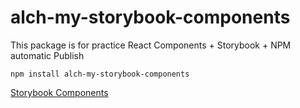 # alch-my-storybook-components

This package is for practice React Components + Storybook + NPM automatic Publish 

```
npm install alch-my-storybook-components
```

[Storybook Components](https://anitachan.github.io/sb-components/?path=/story/example-introduction--page)


